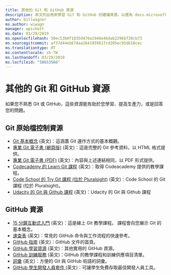 ```yaml
---
title: 其他的 Git 和 GitHub 資源
description: 本文列出用來學習 Git 和 GitHub 的建議資源，以便為 docs.microsoft.com 做出貢獻。
author: billwagner
ms.author: wiwagn
manager: wpickett
ms.date: 03/29/2019
ms.openlocfilehash: 50ec53b0f1035d470a1948e46dab2296bf38cb73
ms.sourcegitcommit: af37d44eb67daa2841959817cd205ec95db18cec
ms.translationtype: HT
ms.contentlocale: zh-TW
ms.lasthandoff: 03/29/2019
ms.locfileid: "58653566"
---
```

# <a name="additional-git-and-github-resources"></a>其他的 Git 和 GitHub 資源

如果您不熟悉 Git 或 GitHub，這些資源能有助於您學習、提高生產力，或是回答您的問題。

## <a name="git-source-control-resources"></a>Git 原始檔控制資源

- [Git 基本概念](https://go.microsoft.com/fwlink/?linkid=853939) \(英文\)：這涵蓋 Git 運作方式的基本概觀。
- [專業 Git 電子書 (網頁版)](https://go.microsoft.com/fwlink/?linkid=853940) \(英文\)：這是完整的 Git 參考資料，以 HTML 格式提供。
- [專業 Git 電子書 (PDF)](https://progit2.s3.amazonaws.com/en/2016-03-22-f3531/progit-en.1084.pdf) \(英文\)：內容與上述連結相同，以 PDF 形式提供。
- [Codecademy 的 Learn Git 課程](https://www.codecademy.com/learn/learn-git) \(英文\)：取得 Codeacademy 提供的教學課程。
- [Code School 的 Try Git 課程 (位於 Pluralsight)](https://www.pluralsight.com/courses/code-school-git-real) \(英文\)：Code School 的 Git 課程 (位於 Pluralsight)。
- [Udacity 的 Git 與 Github 課程](https://www.udacity.com/course/how-to-use-git-and-github--ud775) \(英文\)：Udacity 的 Git 與 Github 課程

## <a name="github-resources"></a>GitHub 資源

- [15 分鐘互動式入門](https://try.github.io/) \(英文\)：這是線上 Git 教學課程。 課程會向您展示 Git 的基本概念。
- [速查表](https://go.microsoft.com/fwlink/?linkid=853941) \(英文\)：常見的 GitHub 命令與工作流程的快速參考。
- [GitHub 指南](https://guides.github.com/) \(英文\)：GitHub 文件的首頁。
- [GitHub 學習資源](https://help.github.com/articles/git-and-github-learning-resources/) \(英文\)：其他實用的 GitHub 資源。
- [GitHub 訓練服務](https://services.github.com/training/) \(英文\)：GitHub 的教學課程和訓練供應項目清單。
- [詞彙](https://help.github.com/articles/github-glossary) \(英文\)：方便的 Git 與 GitHub 術語的詞彙。
- [GitHub 學生開發人員套件 ](https://education.github.com/pack) \(英文\)：可讓學生免費存取最佳開發人員工具。
